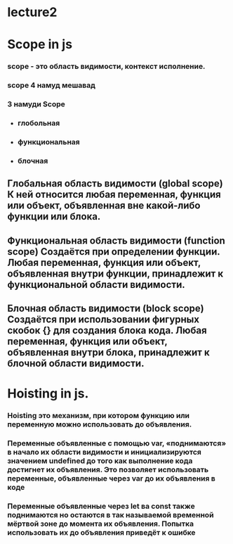 # lecture2
# Scope in js
### scope - это область видимости, контекст исполнение.
### scope 4  намуд мешавад
### 3 намуди  Scope 
- ### глобольная
- ### функциональная
- ###  блочная
## Глобальная область видимости (global scope) К ней относится любая переменная, функция или объект, объявленная вне какой-либо функции или блока.
## Функциональная область видимости (function scope) Создаётся при определении функции. Любая переменная, функция или объект, объявленная внутри функции, принадлежит к функциональной области видимости.
## Блочная область видимости (block scope) Создаётся при использовании фигурных скобок {} для создания блока кода. Любая переменная, функция или объект, объявленная внутри блока, принадлежит к блочной области видимости.
# Hoisting in js.
### Hoisting  это механизм, при котором функцию или переменную можно использовать до объявления.
### Переменные объявленные с помощью var, «поднимаются» в начало их области видимости и инициализируются значением undefined до того как выполнение кода достигнет их объявления. Это позволяет использовать переменные, объявленные через var до их объявления в коде
### Переменные объявленные через let ва const также поднимаются но остаются в так называемой временной мёртвой зоне до момента их объявления. Попытка использовать их до объявления приведёт к ошибке
